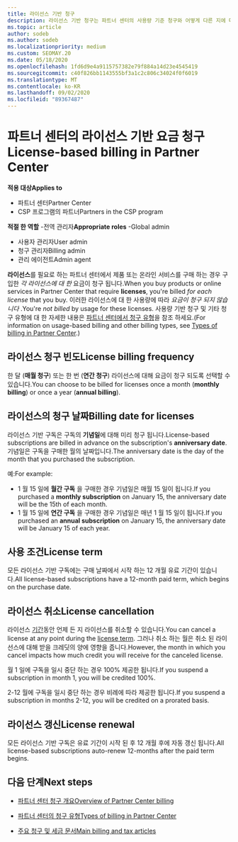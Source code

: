 ```yaml
---
title: 라이선스 기반 청구
description: 라이선스 기반 청구는 파트너 센터의 사용량 기준 청구와 어떻게 다른 지에 대해 알아봅니다 (라이선스 사용이 아닌 라이선스 별로 청구 되는 방법 포함).
ms.topic: article
author: sodeb
ms.author: sodeb
ms.localizationpriority: medium
ms.custom: SEOMAY.20
ms.date: 05/18/2020
ms.openlocfilehash: 1fd6d9e4a9115757382e79f884a14d23e4545419
ms.sourcegitcommit: c40f826bb1143555bf3a1c2c806c34024f0f6019
ms.translationtype: MT
ms.contentlocale: ko-KR
ms.lasthandoff: 09/02/2020
ms.locfileid: "89367487"
---
```

# <a name="license-based-billing-in-partner-center"></a><span data-ttu-id="decfa-103">파트너 센터의 라이선스 기반 요금 청구</span><span class="sxs-lookup"><span data-stu-id="decfa-103">License-based billing in Partner Center</span></span>

<span data-ttu-id="decfa-104">**적용 대상**</span><span class="sxs-lookup"><span data-stu-id="decfa-104">**Applies to**</span></span>

- <span data-ttu-id="decfa-105">파트너 센터</span><span class="sxs-lookup"><span data-stu-id="decfa-105">Partner Center</span></span>
- <span data-ttu-id="decfa-106">CSP 프로그램의 파트너</span><span class="sxs-lookup"><span data-stu-id="decfa-106">Partners in the CSP program</span></span>

<span data-ttu-id="decfa-107">**적절 한 역할** -전역 관리자</span><span class="sxs-lookup"><span data-stu-id="decfa-107">**Appropriate roles** -Global admin</span></span>
- <span data-ttu-id="decfa-108">사용자 관리자</span><span class="sxs-lookup"><span data-stu-id="decfa-108">User admin</span></span>
- <span data-ttu-id="decfa-109">청구 관리자</span><span class="sxs-lookup"><span data-stu-id="decfa-109">Billing admin</span></span>
- <span data-ttu-id="decfa-110">관리 에이전트</span><span class="sxs-lookup"><span data-stu-id="decfa-110">Admin agent</span></span>

<span data-ttu-id="decfa-111">**라이선스**를 필요로 하는 파트너 센터에서 제품 또는 온라인 서비스를 구매 하는 경우 구입한 *각 라이선스에 대 한* 요금이 청구 됩니다.</span><span class="sxs-lookup"><span data-stu-id="decfa-111">When you buy products or online services in Partner Center that require **licenses**, you're billed *for each license* that you buy.</span></span> <span data-ttu-id="decfa-112">이러한 라이선스에 대 한 사용량에 따라 *요금이 청구 되지 않습니다* .</span><span class="sxs-lookup"><span data-stu-id="decfa-112">You're *not billed* by usage for these licenses.</span></span> <span data-ttu-id="decfa-113">사용량 기반 청구 및 기타 청구 유형에 대 한 자세한 내용은 [파트너 센터에서 청구 유형](billing-different-types.md)을 참조 하세요.</span><span class="sxs-lookup"><span data-stu-id="decfa-113">(For information on usage-based billing and other billing types, see [Types of billing in Partner Center](billing-different-types.md).)</span></span>

## <a name="license-billing-frequency"></a><span data-ttu-id="decfa-114">라이선스 청구 빈도</span><span class="sxs-lookup"><span data-stu-id="decfa-114">License billing frequency</span></span>

<span data-ttu-id="decfa-115">한 달 (**매월 청구**) 또는 한 번 (**연간 청구**) 라이선스에 대해 요금이 청구 되도록 선택할 수 있습니다.</span><span class="sxs-lookup"><span data-stu-id="decfa-115">You can choose to be billed for licenses once a month (**monthly billing**) or once a year (**annual billing**).</span></span> 

## <a name="billing-date-for-licenses"></a><span data-ttu-id="decfa-116">라이선스의 청구 날짜</span><span class="sxs-lookup"><span data-stu-id="decfa-116">Billing date for licenses</span></span>

<span data-ttu-id="decfa-117">라이선스 기반 구독은 구독의 **기념일**에 대해 미리 청구 됩니다.</span><span class="sxs-lookup"><span data-stu-id="decfa-117">License-based subscriptions are billed in advance on the subscription's **anniversary date**.</span></span> <span data-ttu-id="decfa-118">기념일은 구독을 구매한 월의 날짜입니다.</span><span class="sxs-lookup"><span data-stu-id="decfa-118">The anniversary date is the day of the month that you purchased the subscription.</span></span>

<span data-ttu-id="decfa-119">예:</span><span class="sxs-lookup"><span data-stu-id="decfa-119">For example:</span></span>

- <span data-ttu-id="decfa-120">1 월 15 일에 **월간 구독** 을 구매한 경우 기념일은 매월 15 일이 됩니다.</span><span class="sxs-lookup"><span data-stu-id="decfa-120">If you purchased a **monthly subscription** on January 15, the anniversary date will be the 15th of each month.</span></span>
- <span data-ttu-id="decfa-121">1 월 15 일에 **연간 구독** 을 구매한 경우 기념일은 매년 1 월 15 일이 됩니다.</span><span class="sxs-lookup"><span data-stu-id="decfa-121">If you purchased an **annual subscription** on January 15, the anniversary date will be January 15 of each year.</span></span>

## <a name="license-term"></a><span data-ttu-id="decfa-122">사용 조건</span><span class="sxs-lookup"><span data-stu-id="decfa-122">License term</span></span>

<span data-ttu-id="decfa-123">모든 라이선스 기반 구독에는 구매 날짜에서 시작 하는 12 개월 유료 기간이 있습니다.</span><span class="sxs-lookup"><span data-stu-id="decfa-123">All license-based subscriptions have a 12-month paid term, which begins on the purchase date.</span></span>

## <a name="license-cancellation"></a><span data-ttu-id="decfa-124">라이선스 취소</span><span class="sxs-lookup"><span data-stu-id="decfa-124">License cancellation</span></span>

<span data-ttu-id="decfa-125">라이선스 [기간](#license-term)동안 언제 든 지 라이선스를 취소할 수 있습니다.</span><span class="sxs-lookup"><span data-stu-id="decfa-125">You can cancel a license at any point during the [license term](#license-term).</span></span> <span data-ttu-id="decfa-126">그러나 취소 하는 월은 취소 된 라이선스에 대해 받을 크레딧의 양에 영향을 줍니다.</span><span class="sxs-lookup"><span data-stu-id="decfa-126">However, the month in which you cancel impacts how much credit you will receive for the canceled license.</span></span>

<span data-ttu-id="decfa-127">월 1 일에 구독을 일시 중단 하는 경우 100% 제공한 됩니다.</span><span class="sxs-lookup"><span data-stu-id="decfa-127">If you suspend a subscription in month 1, you will be credited 100%.</span></span>

<span data-ttu-id="decfa-128">2-12 월에 구독을 일시 중단 하는 경우 비례에 따라 제공한 됩니다.</span><span class="sxs-lookup"><span data-stu-id="decfa-128">If you suspend a subscription in months 2-12, you will be credited on a prorated basis.</span></span>

## <a name="license-renewal"></a><span data-ttu-id="decfa-129">라이선스 갱신</span><span class="sxs-lookup"><span data-stu-id="decfa-129">License renewal</span></span>

<span data-ttu-id="decfa-130">모든 라이선스 기반 구독은 유료 기간이 시작 된 후 12 개월 후에 자동 갱신 됩니다.</span><span class="sxs-lookup"><span data-stu-id="decfa-130">All license-based subscriptions auto-renew 12-months after the paid term begins.</span></span>

## <a name="next-steps"></a><span data-ttu-id="decfa-131">다음 단계</span><span class="sxs-lookup"><span data-stu-id="decfa-131">Next steps</span></span>

- [<span data-ttu-id="decfa-132">파트너 센터 청구 개요</span><span class="sxs-lookup"><span data-stu-id="decfa-132">Overview of Partner Center billing</span></span>](billing-basics.md)

- [<span data-ttu-id="decfa-133">파트너 센터의 청구 유형</span><span class="sxs-lookup"><span data-stu-id="decfa-133">Types of billing in Partner Center</span></span>](billing-different-types.md)

- [<span data-ttu-id="decfa-134">주요 청구 및 세금 문서</span><span class="sxs-lookup"><span data-stu-id="decfa-134">Main billing and tax articles</span></span>](billing.md)
